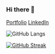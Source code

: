 ### Hi there 👋

[Portfolio](https://jddev.vercel.app/)
[LinkedIn](https://www.linkedin.com/in/jd-engelbrecht-b96267232/)


![GitHub Langs](https://github-readme-stats.vercel.app/api/top-langs/?username=afrotter&layout=compact&theme=dark)

[![GitHub Streak](https://streak-stats.demolab.com?user=afrotter&theme=prussian&hide_border=true)](https://git.io/streak-stats)

<!--

[![Anurag's GitHub stats](https://github-readme-stats.vercel.app/api?username=afrotter)](https://github.com/anuraghazra/github-readme-stats)



**afrotter/afrotter** is a ✨ _special_ ✨ repository because its `README.md` (this file) appears on your GitHub profile.

Here are some ideas to get you started:

- 🔭 I’m currently working on ...
- 🌱 I’m currently learning ...
- 👯 I’m looking to collaborate on ...
- 🤔 I’m looking for help with ...
- 💬 Ask me about ...
- 📫 How to reach me: ...
- 😄 Pronouns: ...
- ⚡ Fun fact: ...
-->
